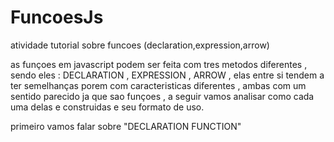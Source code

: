 # FuncoesJs
atividade tutorial sobre funcoes (declaration,expression,arrow)

as funçoes em javascript podem ser feita com tres metodos diferentes , sendo eles : DECLARATION , EXPRESSION , ARROW , elas entre si tendem a ter semelhanças porem com caracteristicas diferentes , ambas com um sentido parecido ja que sao funçoes , a seguir vamos analisar como cada uma delas e construidas e seu formato de uso.

primeiro vamos falar sobre "DECLARATION FUNCTION"
